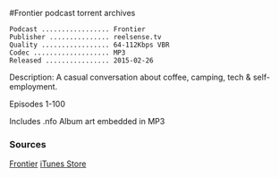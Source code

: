 #Frontier podcast torrent archives

```
Podcast ................. Frontier
Publisher ............... reelsense.tv
Quality ................. 64-112Kbps VBR
Codec ................... MP3
Released ................ 2015-02-26
```

Description:
A casual conversation about coffee, camping, tech &  self-employment.

Episodes 1-100

Includes .nfo
Album art embedded in MP3

### Sources
[Frontier](http://reelsense.tv/frontier)
[iTunes Store](https://itunes.apple.com/us/podcast/frontier/id593023155?ls=1&mt=8)
